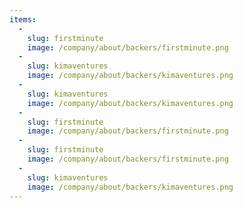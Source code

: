 ```yaml
---
items:
  -
    slug: firstminute
    image: /company/about/backers/firstminute.png
  -
    slug: kimaventures
    image: /company/about/backers/kimaventures.png
  -
    slug: kimaventures
    image: /company/about/backers/kimaventures.png
  -
    slug: firstminute
    image: /company/about/backers/firstminute.png
  -
    slug: firstminute
    image: /company/about/backers/firstminute.png
  -
    slug: kimaventures
    image: /company/about/backers/kimaventures.png
---
```

